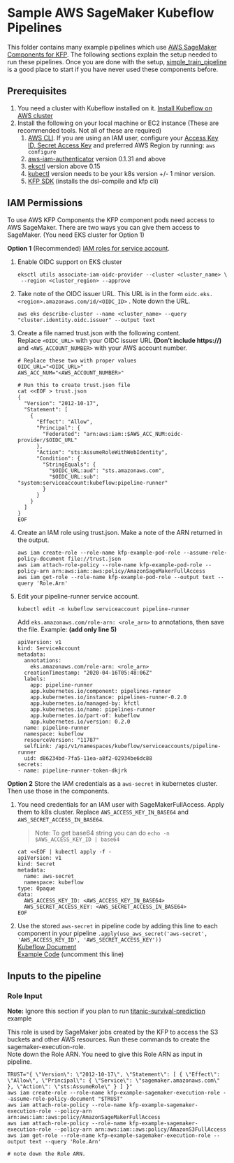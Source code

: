 # Sample AWS SageMaker Kubeflow Pipelines 

This folder contains many example pipelines which use [AWS SageMaker Components for KFP](https://github.com/kubeflow/pipelines/tree/master/components/aws/sagemaker). The following sections explain the setup needed to run these pipelines. Once you are done with the setup, [simple_train_pipeline](https://github.com/kubeflow/pipelines/tree/master/samples/contrib/aws-samples/simple_train_pipeline) is a good place to start if you have never used these components before.



## Prerequisites 

1. You need a cluster with Kubeflow installed on it. [Install Kubeflow on AWS cluster](https://awslabs.github.io/kubeflow-manifests/docs/deployment/vanilla/guide/)
2. Install the following on your local machine or EC2 instance (These are recommended tools. Not all of these are required)
    1. [AWS CLI](https://docs.aws.amazon.com/cli/latest/userguide/cli-chap-install.html). If you are using an IAM user, configure your [Access Key ID, Secret Access Key](https://docs.aws.amazon.com/general/latest/gr/aws-sec-cred-types.html#access-keys-and-secret-access-keys) and preferred AWS Region by running:
       `aws configure`  
    2. [aws-iam-authenticator](https://docs.aws.amazon.com/eks/latest/userguide/install-aws-iam-authenticator.html) version 0.1.31 and above  
    3. [eksctl](https://github.com/weaveworks/eksctl) version above 0.15  
    4. [kubectl](https://kubernetes.io/docs/tasks/tools/install-kubectl/#install-kubectl) version needs to be your k8s version +/- 1 minor version.
    5. [KFP SDK](https://www.kubeflow.org/docs/pipelines/sdk/install-sdk/#install-the-kubeflow-pipelines-sdk) (installs the dsl-compile and kfp cli)


## IAM Permissions 

To use AWS KFP Components the KFP component pods need access to AWS SageMaker.
There are two ways you can give them access to SageMaker. 
(You need EKS cluster for Option 1)

**Option 1** (Recommended) [IAM roles for service account](https://docs.aws.amazon.com/eks/latest/userguide/iam-roles-for-service-accounts.html). 
   1. Enable OIDC support on EKS cluster 
      ```
      eksctl utils associate-iam-oidc-provider --cluster <cluster_name> \
       --region <cluster_region> --approve
      ```
   2. Take note of the OIDC issuer URL. This URL is in the form `oidc.eks.<region>.amazonaws.com/id/<OIDC_ID>` . Note down the URL.
      ```
      aws eks describe-cluster --name <cluster_name> --query "cluster.identity.oidc.issuer" --output text
      ```
   3. Create a file named trust.json with the following content.   
      Replace `<OIDC_URL>` with your OIDC issuer URL **(Don’t include https://)** and `<AWS_ACCOUNT_NUMBER>` with your AWS account number. 
      ```
      # Replace these two with proper values 
      OIDC_URL="<OIDC_URL>"
      AWS_ACC_NUM="<AWS_ACCOUNT_NUMBER>"
      
      # Run this to create trust.json file
      cat <<EOF > trust.json
      {
        "Version": "2012-10-17",
        "Statement": [
          {
            "Effect": "Allow",
            "Principal": {
              "Federated": "arn:aws:iam::$AWS_ACC_NUM:oidc-provider/$OIDC_URL"
            },
            "Action": "sts:AssumeRoleWithWebIdentity",
            "Condition": {
              "StringEquals": {
                "$OIDC_URL:aud": "sts.amazonaws.com",
                "$OIDC_URL:sub": "system:serviceaccount:kubeflow:pipeline-runner"
              }
            }
          }
        ]
      }
      EOF
      ```
   4. Create an IAM role using trust.json. Make a note of the ARN returned in the output.
      ```
      aws iam create-role --role-name kfp-example-pod-role --assume-role-policy-document file://trust.json
      aws iam attach-role-policy --role-name kfp-example-pod-role --policy-arn arn:aws:iam::aws:policy/AmazonSageMakerFullAccess
      aws iam get-role --role-name kfp-example-pod-role --output text --query 'Role.Arn'
      ```
   5. Edit your pipeline-runner service account.
      ```
      kubectl edit -n kubeflow serviceaccount pipeline-runner
      ```
      Add `eks.amazonaws.com/role-arn: <role_arn>` to annotations, then save the file. Example: **(add only line 5)**  
      ```
      apiVersion: v1
      kind: ServiceAccount
      metadata:
        annotations:
          eks.amazonaws.com/role-arn: <role_arn>
        creationTimestamp: "2020-04-16T05:48:06Z"
        labels:
          app: pipeline-runner
          app.kubernetes.io/component: pipelines-runner
          app.kubernetes.io/instance: pipelines-runner-0.2.0
          app.kubernetes.io/managed-by: kfctl
          app.kubernetes.io/name: pipelines-runner
          app.kubernetes.io/part-of: kubeflow
          app.kubernetes.io/version: 0.2.0
        name: pipeline-runner
        namespace: kubeflow
        resourceVersion: "11787"
        selfLink: /api/v1/namespaces/kubeflow/serviceaccounts/pipeline-runner
        uid: d86234bd-7fa5-11ea-a8f2-02934be6dc88
      secrets:
      - name: pipeline-runner-token-dkjrk
      ``` 
**Option 2** Store the IAM credentials as a `aws-secret` in kubernetes cluster. Then use those in the components.
   1. You need credentials for an IAM user with SageMakerFullAccess. Apply them to k8s cluster.
      Replace `AWS_ACCESS_KEY_IN_BASE64` and `AWS_SECRET_ACCESS_IN_BASE64`.
      > Note: To get base64 string you can do `echo -n $AWS_ACCESS_KEY_ID | base64`
      ```
      cat <<EOF | kubectl apply -f -
      apiVersion: v1
      kind: Secret
      metadata:
        name: aws-secret
        namespace: kubeflow
      type: Opaque
      data:
        AWS_ACCESS_KEY_ID: <AWS_ACCESS_KEY_IN_BASE64>
        AWS_SECRET_ACCESS_KEY: <AWS_SECRET_ACCESS_IN_BASE64>
      EOF
      ```
   2. Use the stored `aws-secret` in pipeline code by adding this line to each component in your pipeline `.apply(use_aws_secret('aws-secret', 'AWS_ACCESS_KEY_ID', 'AWS_SECRET_ACCESS_KEY'))`   
      [Kubeflow Document](https://www.kubeflow.org/docs/aws/pipeline/)  
      [Example Code](https://github.com/kubeflow/pipelines/blob/master/samples/contrib/aws-samples/simple_train_pipeline/training-pipeline.py#L76) (uncomment this line)

## Inputs to the pipeline

### Role Input
**Note:** Ignore this section if you plan to run [titanic-survival-prediction](https://github.com/kubeflow/pipelines/tree/master/samples/contrib/aws-samples/titanic-survival-prediction) example

This role is used by SageMaker jobs created by the KFP to access the S3 buckets and other AWS resources.
Run these commands to create the sagemaker-execution-role.   
Note down the Role ARN. You need to give this Role ARN as input in pipeline.

```
TRUST="{ \"Version\": \"2012-10-17\", \"Statement\": [ { \"Effect\": \"Allow\", \"Principal\": { \"Service\": \"sagemaker.amazonaws.com\" }, \"Action\": \"sts:AssumeRole\" } ] }"
aws iam create-role --role-name kfp-example-sagemaker-execution-role --assume-role-policy-document "$TRUST"
aws iam attach-role-policy --role-name kfp-example-sagemaker-execution-role --policy-arn arn:aws:iam::aws:policy/AmazonSageMakerFullAccess
aws iam attach-role-policy --role-name kfp-example-sagemaker-execution-role --policy-arn arn:aws:iam::aws:policy/AmazonS3FullAccess
aws iam get-role --role-name kfp-example-sagemaker-execution-role --output text --query 'Role.Arn'

# note down the Role ARN. 
```

